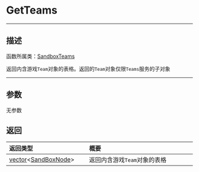 
# GetTeams
-----------------------------------------------------------------------------------------
## 描述

函数所属类：[SandboxTeams](/Api/Class/GamePlay/SandboxTeams.md)

返回内含游戏`Team`对象的表格。返回的`Team`对象仅限`Teams`服务的子对象

-----------------------------------------------------------------------------------------
## 参数

无参数


## 返回

|<div style="width:200px">**返回类型**</div>|<div style="width:800px">**概要**</div>|
|:---|:---|
|[vector](/Api/Class/NoType/vector.md)\<[SandBoxNode](/Api/Class/NoType/SandBoxNode.md)\>|返回内含游戏`Team`对象的表格|
